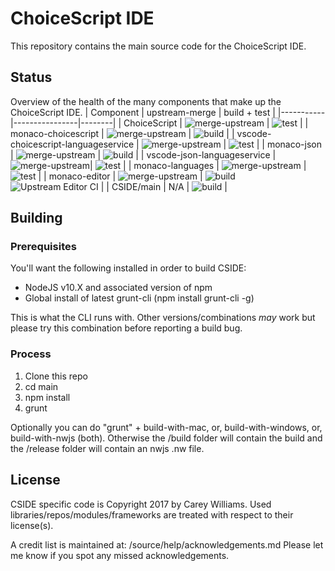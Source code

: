 # ChoiceScript IDE
This repository contains the main source code for the ChoiceScript IDE.

## Status
Overview of the health of the many components that make up the ChoiceScript IDE.
| Component | upstream-merge | build + test |
|-----------|----------------|--------|
| ChoiceScript                | ![merge-upstream](https://github.com/ChoicescriptIDE/choicescript/workflows/merge-upstream/badge.svg)                       | ![test](https://github.com/ChoicescriptIDE/choicescript/workflows/test/badge.svg) |
| monaco-choicescript                 | ![merge-upstream](https://github.com/ChoicescriptIDE/monaco-choicescript/workflows/merge-upstream/badge.svg)        | ![build](https://github.com/ChoicescriptIDE/monaco-choicescript/workflows/build/badge.svg) |
| vscode-choicescript-languageservice | ![merge-upstream](https://github.com/ChoicescriptIDE/vscode-choicescript-languageservice/workflows/merge-upstream/badge.svg) | ![test](https://github.com/ChoicescriptIDE/vscode-choicescript-languageservice/workflows/test/badge.svg) |
| monaco-json                         | ![merge-upstream](https://github.com/ChoicescriptIDE/monaco-json/workflows/merge-upstream/badge.svg)                | ![build](https://github.com/ChoicescriptIDE/monaco-json/workflows/build/badge.svg) |
| vscode-json-languageservice         | ![merge-upstream](https://github.com/ChoicescriptIDE/vscode-json-languageservice/workflows/merge-upstream/badge.svg)| ![test](https://github.com/ChoicescriptIDE/vscode-json-languageservice/workflows/test/badge.svg) |
| monaco-languages                    | ![merge-upstream](https://github.com/ChoicescriptIDE/monaco-languages/workflows/merge-upstream/badge.svg)           | ![test](https://github.com/ChoicescriptIDE/monaco-languages/workflows/test/badge.svg) |
| monaco-editor                       | ![merge-upstream](https://github.com/ChoicescriptIDE/monaco-editor/workflows/merge-upstream/badge.svg)              | ![build](https://github.com/ChoicescriptIDE/monaco-editor/workflows/build/badge.svg) ![Upstream Editor CI](https://github.com/ChoicescriptIDE/monaco-editor/workflows/Upstream%20Editor%20CI/badge.svg) |
| CSIDE/main                          | N/A              | ![build](https://github.com/ChoicescriptIDE/main/workflows/build/badge.svg) |

## Building

### Prerequisites
You'll want the following installed in order to build CSIDE:

- NodeJS v10.X and associated version of npm
- Global install of latest grunt-cli (npm install grunt-cli -g)

This is what the CLI runs with. Other versions/combinations *may* work but please try this combination before reporting a build bug.

### Process
  1. Clone this repo
  2. cd main
  3. npm install
  4. grunt

Optionally you can do "grunt" + build-with-mac, or, build-with-windows, or, build-with-nwjs (both).
Otherwise the /build folder will contain the build and the /release folder will contain an nwjs .nw file.

## License
CSIDE specific code is Copyright 2017 by Carey Williams.
Used libraries/repos/modules/frameworks are treated with respect to their license(s).

A credit list is maintained at: /source/help/acknowledgements.md
Please let me know if you spot any missed acknowledgements.


